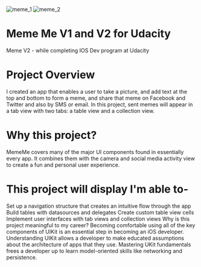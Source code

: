 ![meme_1](https://cloud.githubusercontent.com/assets/19356639/18487448/28539164-79aa-11e6-8221-e9dee8b7d7ac.PNG)
![meme_2](https://cloud.githubusercontent.com/assets/19356639/18487450/2bbe7cec-79aa-11e6-9cc6-c19eaaaf5687.PNG)

# Meme Me V1 and V2 for Udacity
Meme V2 - while completing IOS Dev program at Udacity
# Project Overview
I created an app that enables a user to take a picture, and add text at the top and bottom to form a meme, and share that meme on Facebook and Twitter and also by SMS or email. In this project, sent memes will appear in a tab view with two tabs: a table view and a collection view.

# Why this project?
MemeMe covers many of the major UI components found in essentially every app. It combines them with the camera and social media activity view to create a fun and personal user experience.

# This project will display I'm able to-
Set up a navigation structure that creates an intuitive flow through the app
Build tables with datasources and delegates
Create custom table view cells
Implement user interfaces with tab views and collection views
Why is this project meaningful to my career?
Becoming comfortable using all of the key components of UIKit is an essential step in becoming an iOS developer.
Understanding UIKit allows a developer to make educated assumptions about the architecture of apps that they use.
Mastering UKit fundamentals frees a developer up to learn model-oriented skills like networking and persistence.
